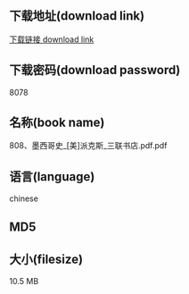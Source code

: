 ## 下载地址(download link)
[下载链接 download link](https://voluble-croquembouche-d321dc.netlify.app/?s=808%E3%80%81%E5%A2%A8%E8%A5%BF%E5%93%A5%E5%8F%B2_%5B%E7%BE%8E%5D%E6%B4%BE%E5%85%8B%E6%96%AF_%E4%B8%89%E8%81%94%E4%B9%A6%E5%BA%97.pdf)

## 下载密码(download password)
8078

## 名称(book name)
808、墨西哥史_[美]派克斯_三联书店.pdf.pdf

## 语言(language)
chinese

## MD5


## 大小(filesize)
10.5 MB
